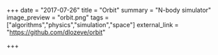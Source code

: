 +++
date = "2017-07-26"
title = "Orbit"
summary = "N-body simulator"
image_preview = "orbit.png"
tags = ["algorithms","physics","simulation","space"]
external_link = "https://github.com/dlozeve/orbit"

+++

